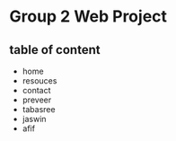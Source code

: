 # Group 2 Web Project

## table of content
- home
- resouces
- contact
- preveer
- tabasree
- jaswin
- afif

